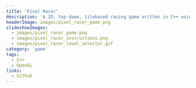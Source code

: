 ```yaml
---
title: 'Pixel Racer'
description: 'A 2D, top-down, tilebased racing game written in C++ using OpenGL.'
headerImage: images/pixel_racer_game.png
slideshowImages:
  - images/pixel_racer_game.png
  - images/pixel_racer_instructions.png
  - images/pixel_racer_level_selector.gif
category: 'game'
tags:
  - C++
  - OpenGL
links:
  - Github
---
```

